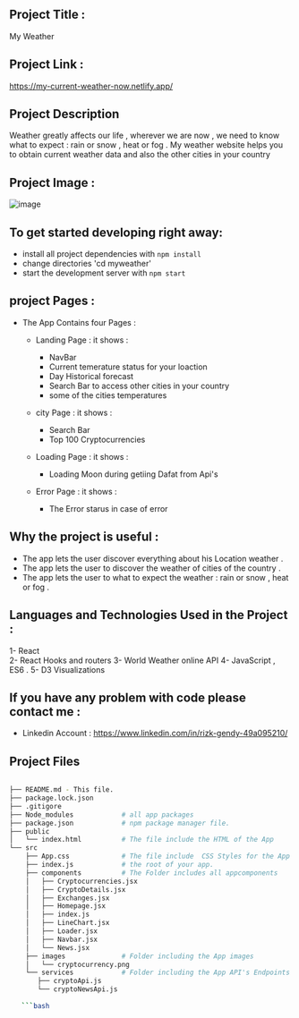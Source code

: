 ## Project Title :

My Weather

## Project Link :


https://my-current-weather-now.netlify.app/




## Project Description

Weather greatly affects our life , wherever we are now , we need to know what to expect : rain or snow , heat or fog  .
 My weather website helps you to obtain current weather data and also the other cities in your country 




## Project Image :


![image](https://user-images.githubusercontent.com/80922036/172007787-e7eeacec-9a19-4443-9350-94a990d658ee.png)




## To get started developing right away:

* install all project dependencies with `npm install`
* change directories  'cd myweather'
* start the development server with `npm start`






##  project Pages   :

- The App Contains four Pages : 

  - Landing Page : 
      it shows :
      - NavBar 
      - Current temerature status for your loaction
      - Day Historical forecast
      - Search Bar to access other cities in your country 
      - some of the cities temperatures
      
  - city Page : 
      it shows :
      - Search Bar
      - Top 100 Cryptocurrencies

  - Loading Page : 
      it shows :
      - Loading Moon during getiing Dafat from Api's
      
  - Error Page : 
      it shows :
      - The Error starus in case of error 
     
      

    

## Why the project is useful :

- The app lets the  user discover everything about his Location weather .
- The app lets the user to discover the weather of cities of the country .
- The app lets the user to what to expect the weather : rain or snow , heat or fog .

  




## Languages and Technologies  Used in the Project :

1- React   
2- React Hooks and routers 
3- World Weather online API
4- JavaScript , ES6 .
5- D3 Visualizations  







## If you have any problem with code please contact me :

- Linkedin Account : https://www.linkedin.com/in/rizk-gendy-49a095210/








## Project Files

```bash

├── README.md - This file.
├── package.lock.json        
├── .gitigore 
├── Node_modules            # all app packages
├── package.json            # npm package manager file.
├── public           
│   └── index.html          # The file include the HTML of the App
└── src
    ├── App.css             # The file include  CSS Styles for the App
    ├── index.js            # the root of your app. 
    ├── components          # The Folder includes all appcomponents
    │   ├── Cryptocurrencies.jsx
    │   ├── CryptoDetails.jsx
    │   ├── Exchanges.jsx
    │   ├── Homepage.jsx
    │   ├── index.js
    │   ├── LineChart.jsx
    │   ├── Loader.jsx
    │   ├── Navbar.jsx
    │   └── News.jsx
    ├── images              # Folder including the App images     
    │   └── cryptocurrency.png       
    └── services            # Folder including the App API's Endpoints
       ├── cryptoApi.js   
       └── cryptoNewsApi.js      
    
   ```bash
    
    
